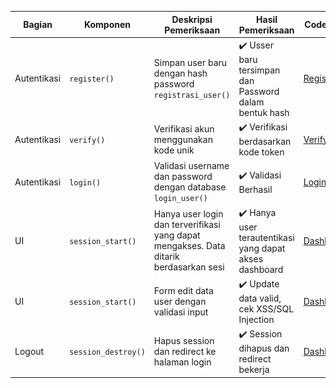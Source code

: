 | Bagian      | Komponen                  | Deskripsi Pemeriksaan                                                                 | Hasil Pemeriksaan                                       | Code Program                                                                                                                                         | Screenshot Tampilan              |
|-------------|---------------------------|----------------------------------------------------------------------------------------|----------------------------------------------------------|------------------------------------------------------------------------------------------------------------------------------------------------------|----------------------------------|
| Autentikasi | `register()`              | Simpan user baru dengan hash password `registrasi_user()`                              | ✔️ Usser baru tersimpan dan Password dalam bentuk hash   | [Register.php](https://github.com/aryasltnsyh/TESTING-WEB-KELOMPOK-10/blob/WhiteBox-Testing/White%20BOX/Desk%20Checking/Register.php)             | ![](fungsi_regis.png)                |
| Autentikasi | `verify()`                | Verifikasi akun menggunakan kode unik                                                  | ✔️ Verifikasi berdasarkan kode token                     | [Verify.php](https://github.com/aryasltnsyh/TESTING-WEB-KELOMPOK-10/blob/main/White%20BOX/Desk%20Checking/Verify.php)                             | ![](Verify.png)                    |
| Autentikasi | `login()`                 | Validasi username dan password dengan database `login_user()`                          | ✔️ Validasi Berhasil                                     | [Login.php](https://github.com/aryasltnsyh/TESTING-WEB-KELOMPOK-10/blob/main/White%20BOX/Desk%20Checking/Login.php)                               | ![](Login.png)                   |
| UI          | `session_start()`         | Hanya user login dan terverifikasi yang dapat mengakses. Data ditarik berdasarkan sesi | ✔️ Hanya user terautentikasi yang dapat akses dashboard  | [Dashboard.php](https://github.com/aryasltnsyh/TESTING-WEB-KELOMPOK-10/blob/main/White%20BOX/Desk%20Checking/Dashboard.php)                       | ![](Dashboard.png)              |
| UI          | `session_start()`         | Form edit data user dengan validasi input                                              | ✔️ Update data valid, cek XSS/SQL Injection              | [Dashboard.php](https://github.com/aryasltnsyh/TESTING-WEB-KELOMPOK-10/blob/main/White%20BOX/Desk%20Checking/Dashboard.php)                       | ![](Dashboard.png)              |
| Logout      | `session_destroy()`       | Hapus session dan redirect ke halaman login                                            | ✔️ Session dihapus dan redirect bekerja                  | [Dashboard.php](https://github.com/aryasltnsyh/TESTING-WEB-KELOMPOK-10/blob/main/White%20BOX/Desk%20Checking/Dashboard.php)                       | ![](Dashboard.png)              |


